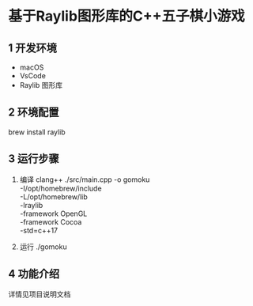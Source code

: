 # 基于Raylib图形库的C++五子棋小游戏

## 1 开发环境
- macOS
- VsCode
- Raylib 图形库

## 2 环境配置
brew install raylib

## 3 运行步骤
1. 编译
clang++ ./src/main.cpp -o gomoku \
    -I/opt/homebrew/include \
    -L/opt/homebrew/lib \
    -lraylib \
    -framework OpenGL \
    -framework Cocoa \
    -std=c++17

2. 运行
./gomoku

## 4 功能介绍
详情见项目说明文档
